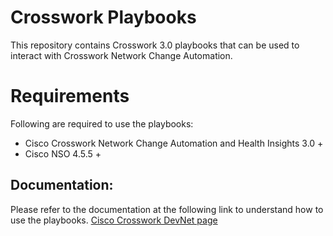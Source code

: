 # Crosswork Playbooks

This repository contains Crosswork 3.0 playbooks that can be used to interact with Crosswork Network Change Automation.


# Requirements
Following are required to use the playbooks:

* Cisco Crosswork Network Change Automation and Health Insights 3.0 +
* Cisco NSO 4.5.5 +


## Documentation:

Please refer to the documentation at the following link to understand how to use the playbooks. 
[Cisco Crosswork DevNet page](https://developer.cisco.com/docs/crosswork/)
